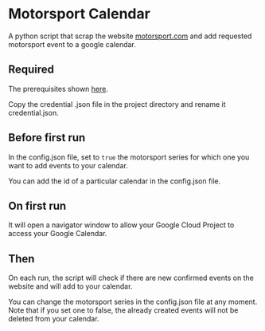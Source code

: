 # Motorsport Calendar

A python script that scrap the website [motorsport.com](https://motorsport.com) 
and add requested motorsport event to a google calendar.

## Required

The prerequisites shown [here](https://developers.google.com/calendar/api/quickstart/python).

Copy the credential .json file in the project directory and rename it credential.json.

## Before first run

In the config.json file, set to `true` the motorsport series for which one you want to add events to your calendar.

You can add the id of a particular calendar in the config.json file.

## On first run

It will open a navigator window to allow your Google Cloud Project to access your Google Calendar.

## Then

On each run, the script will check if there are new confirmed events on the website and will add to your calendar.

You can change the motorsport series in the config.json file at any moment.
Note that if you set one to false, the already created events will not be deleted from your calendar.
